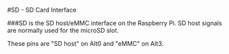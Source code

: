 <!--
---
class: interface
type: pinout
name: SD
description: Raspberry Pi SD0/SD1 pins
pincount: 6
pin:
  'bcm22':
    name: CLK
  'bcm23':
    name: CMD
  'bcm24':
    name: DAT0
  'bcm25':
    name: DAT1
  'bcm26':
    name: DAT2
  'bcm27':
    name: DAT3
-->
#SD - SD Card Interface

###SD is the SD host/eMMC interface on the Raspberry Pi. SD host signals are normally used for the microSD slot.

These pins are "SD host" on Alt0 and "eMMC" on Alt3.